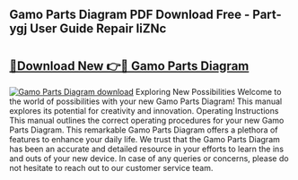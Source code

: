 ## Gamo Parts Diagram PDF Download Free - Part-ygj User Guide Repair IiZNc

# <h2><a href="http://dfsyv6.blite.top/?on=Gamo+Parts+Diagram">🔗Download New 👉🔴 Gamo Parts Diagram</a></h2>

[![Gamo Parts Diagram download](https://i.imgur.com/lujVjoI.png)](http://dfsyv6.blite.top/?on=Gamo+Parts+Diagram)
Exploring New Possibilities Welcome to the world of possibilities with your new Gamo Parts Diagram! This manual explores its potential for creativity and innovation. Operating Instructions This manual outlines the correct operating procedures for your new Gamo Parts Diagram. This remarkable Gamo Parts Diagram offers a plethora of features to enhance your daily life. We trust that the Gamo Parts Diagram has been an accurate and detailed resource in your efforts to learn the ins and outs of your new device. In case of any queries or concerns, please do not hesitate to reach out to our customer service team.
